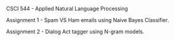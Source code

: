 CSCI 544 - Applied Natural Language Processing

Assignment 1 - Spam VS Ham emails using Naive Bayes Classifier.

Assignment 2 - Dialog Act tagger using N-gram models.
